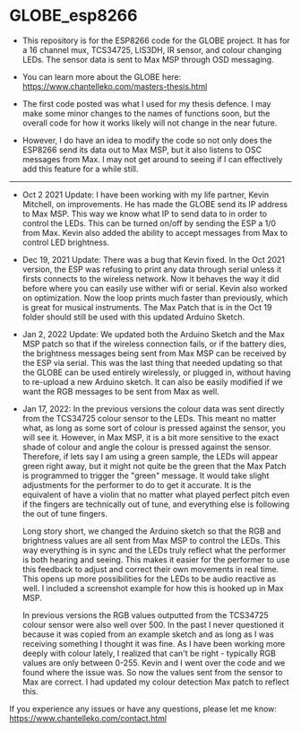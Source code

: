 # GLOBE_esp8266
* This repository is for the ESP8266 code for the GLOBE project. It has for a 16 channel mux, TCS34725, LIS3DH, IR sensor, and colour changing LEDs. The sensor data is sent to Max MSP through OSD messaging.

* You can learn more about the GLOBE here: https://www.chantelleko.com/masters-thesis.html 

* The first code posted was what I used for my thesis defence. I may make some minor changes to the names of functions soon, but the overall code for how it works likely will not change in the near future. 

* However, I do have an idea to modify the code so not only does the ESP8266 send its data out to Max MSP, but it also listens to OSC messages from Max. I may not get around to seeing if I can effectively add this feature for a while still.  

* *************************************************************************************************

* Oct 2 2021 Update: 
I have been working with my life partner, Kevin Mitchell, on improvements. He has made the GLOBE send its IP address to Max MSP. This way we know what IP to send data to in order to control the LEDs. This can be turned on/off by sending the ESP a 1/0 from Max. Kevin also added the ability to accept messages from Max to control LED brightness. 

*  Dec 19, 2021 Update: 
There was a bug that Kevin fixed. In the Oct 2021 version, the ESP was refusing to print any data through serial unless it firsts connects to the wireless network. Now it behaves the way it did before where you can easily use wither wifi or serial. Kevin also worked on optimization. Now the loop prints much faster than previously, which is great for musical instruments. The Max Patch that is in the Oct 19 folder should still be used with this updated Arduino Sketch. 

* Jan 2, 2022 Update: We updated both the Arduino Sketch and the Max MSP patch so that if the wireless connection fails, or if the battery dies, the brightness messages being sent from Max MSP can be received by the ESP via serial. This was the last thing that needed updating so that the GLOBE can be used entirely wirelessly, or plugged in, without having to re-upload a new Arduino sketch. It can also be easily modified if we want the RGB messages to be sent from Max as well.  

* Jan 17, 2022: In the previous versions the colour data was sent directly from the TCS34725 colour sensor to the LEDs. This meant no matter what, as long as some sort of colour is pressed against the sensor, you will see it. However, in Max MSP, it is a bit more sensitive to the exact shade of colour and angle the colour is pressed against the sensor. Therefore, if lets say I am using a green sample, the LEDs will appear green right away, but it might not quite be the green that the Max Patch is programmed to trigger the "green" message. It would take slight adjustments for the performer to do to get it accurate. It is the equivalent of have a violin that no matter what played perfect pitch even if the fingers are technically out of tune, and everything else is following the out of tune fingers. 

  Long story short, we changed the Arduino sketch so that the RGB and brightness values are all sent from Max MSP to control the LEDs. This way everything is in  sync and the LEDs truly reflect what the performer is both hearing and seeing. This makes it easier for the performer to use this feedback to adjust and correct their own movements in real time. This opens up more possibilities for the LEDs to be audio reactive as well. I included a screenshot example for how this is hooked up in Max MSP. 

  In previous versions the RGB values outputted from the TCS34725 colour sensor were also well over 500. In the past I never questioned it because it was copied from an example sketch and as long as I was receiving something I thought it was fine. As I have been working more deeply with colour lately, I realized that can't be right - typically RGB values are only between 0-255. Kevin and I went over the code and we found where the issue was. So now the values sent from the sensor to Max are correct. I had updated my colour detection Max patch to reflect this. 

If you experience any issues or have any questions, please let me know: https://www.chantelleko.com/contact.html
